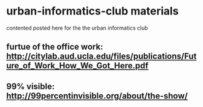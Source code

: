 # urban-informatics-club materials 
contented posted here for the the urban informatics club 
## furtue of the office work: http://citylab.aud.ucla.edu/files/publications/Future_of_Work_How_We_Got_Here.pdf

## 99% visible: http://99percentinvisible.org/about/the-show/
